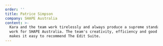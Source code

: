 ```yaml
---
order: ''
title: Patrice Simpson
company: SHAPE Australia
content: >-
  Kara and the team work tirelessly and always produce a supreme standard of
  work for SHAPE Australia. The team's creativity, efficiency and good value
  makes it easy to recommend The Edit Suite.
---
```

